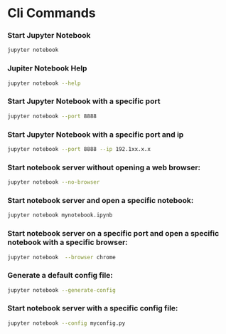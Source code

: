 # Cli Commands

### Start Jupyter Notebook

```bash
jupyter notebook
```

### Jupiter Notebook Help

```bash
jupyter notebook --help
```

### Start Jupyter Notebook with a specific port

```bash
jupyter notebook --port 8888
```

### Start Jupyter Notebook with a specific port and ip

```bash
jupyter notebook --port 8888 --ip 192.1xx.x.x
```

### Start notebook server without opening a web browser:
    
```bash
jupyter notebook --no-browser
```

### Start notebook server and open a specific notebook:

```bash
jupyter notebook mynotebook.ipynb
```

### Start notebook server on a specific port and open a specific notebook with a specific browser:

```bash
jupyter notebook  --browser chrome
```

### Generate a default config file:

```bash
jupyter notebook --generate-config
```

### Start notebook server with a specific config file:

```bash
jupyter notebook --config myconfig.py
```